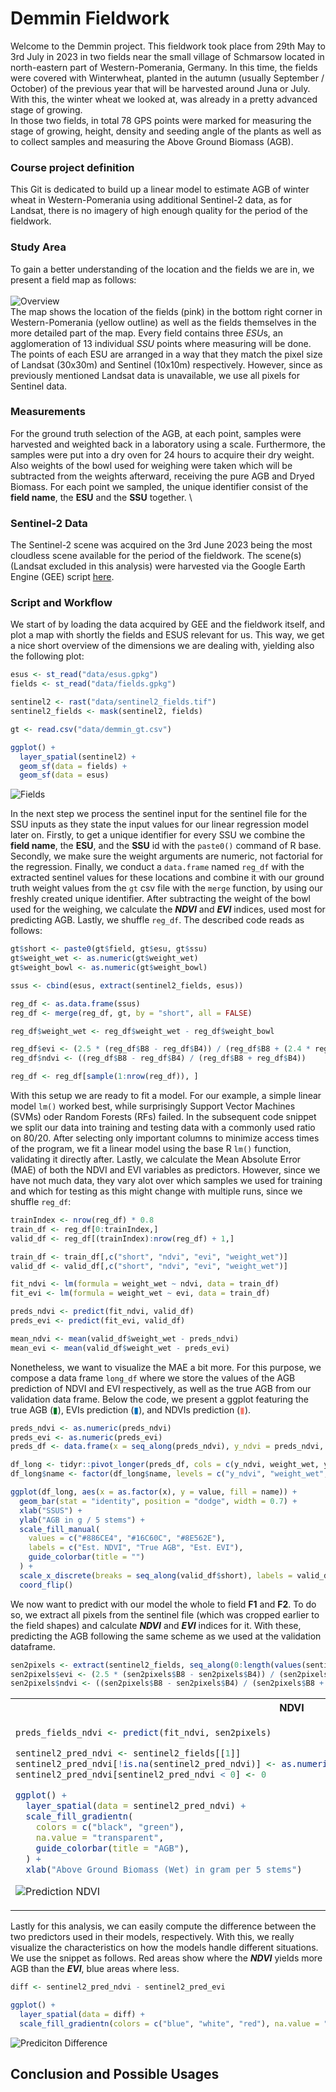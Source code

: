 # Demmin Fieldwork

Welcome to the Demmin project. This fieldwork took place from 29th May to 3rd July in 2023 in two fields near the small 
village of Schmarsow located in north-eastern part of Western-Pomerania, Germany.  In this time, the fields were covered
with Winterwheat, planted in the autumn (usually September / October) of the previous year that will be harvested around
Juna or July. With this, the winter wheat we looked at, was already in a pretty advanced stage of growing. \
In those two fields, in total 78 GPS points were marked for measuring the stage of growing, height, density and seeding
angle of the plants as well as to collect samples and measuring the Above Ground Biomass (AGB).

### Course project definition
This Git is dedicated to build up a linear model to estimate AGB of winter wheat in Western-Pomerania using additional
Sentinel-2 data, as for Landsat, there is no imagery of high enough quality for the period of the fieldwork.

### Study Area
To gain a better understanding of the location and the fields we are in, we present a field map as follows:\
\
![Overview](qgis/overview.png)
\
The map shows the location of the fields (pink) in the bottom right corner in Western-Pomerania (yellow outline) as well
as the fields themselves in the more detailed part of the map. Every field contains three *ESU*s, an agglomeration of 13
individual *SSU* points where measuring will be done. The points of each ESU are arranged in a way that they match the
pixel size of Landsat (30x30m) and Sentinel (10x10m) respectively. However, since as previously mentioned Landsat data
is unavailable, we use all pixels for Sentinel data.

### Measurements
For the ground truth selection of the AGB, at each point, samples were harvested and weighted back in a laboratory using a
scale. Furthermore, the samples were put into a dry oven for 24 hours to acquire their dry weight. Also weights of the 
bowl used for weighing were taken which will be subtracted from the weights afterward, receiving the pure AGB and Dryed
Biomass. For each point we sampled, the unique identifier consist of the **field name**, the **ESU** and the **SSU**
together.
\
### Sentinel-2 Data
The Sentinel-2 scene was acquired on the 3rd June 2023 being the most cloudless scene available for the period of the
fieldwork. The scene(s) (Landsat excluded in this analysis) were harvested via the Google Earth Engine (GEE) script
[here](https://code.earthengine.google.com/ea8954cb78b05868eca1926ac2fd3bdc?noload=true).

### Script and Workflow
We start of by loading the data acquired by GEE and the fieldwork itself, and plot a map with shortly the fields and
ESUS relevant for us. This way, we get a nice short overview of the dimensions we are dealing with, yielding also the
following plot:

```r
esus <- st_read("data/esus.gpkg")
fields <- st_read("data/fields.gpkg")

sentinel2 <- rast("data/sentinel2_fields.tif")
sentinel2_fields <- mask(sentinel2, fields)

gt <- read.csv("data/demmin_gt.csv")

ggplot() +
  layer_spatial(sentinel2) +
  geom_sf(data = fields) +
  geom_sf(data = esus)
```
![Fields](qgis/fields.png)

In the next step we process the sentinel input for the sentinel file for the SSU inputs as they state the input values
for our linear regression model later on. Firstly, to get a unique identifier for every SSU we combine the 
**field name**, the **ESU**, and the **SSU** id with the `paste0()` command of R base. Secondly, we make sure the
weight arguments are numeric, not factorial for the regression. Finally, we conduct a `data.frame` named `reg_df` with 
the extracted sentinel values for these locations and combine it with our ground truth weight values from the `gt` csv
file with the `merge` function, by using our freshly created unique identifier. After subtracting the weight of the bowl
used for the weighing, we calculate the ***NDVI*** and ***EVI*** indices, used most for predicting AGB. Lastly, we
shuffle `reg_df`. The described code reads as follows:

```r
gt$short <- paste0(gt$field, gt$esu, gt$ssu)
gt$weight_wet <- as.numeric(gt$weight_wet)
gt$weight_bowl <- as.numeric(gt$weight_bowl)

ssus <- cbind(esus, extract(sentinel2_fields, esus))

reg_df <- as.data.frame(ssus)
reg_df <- merge(reg_df, gt, by = "short", all = FALSE)

reg_df$weight_wet <- reg_df$weight_wet - reg_df$weight_bowl

reg_df$evi <- (2.5 * (reg_df$B8 - reg_df$B4)) / (reg_df$B8 + (2.4 * reg_df$B4) + 10000)
reg_df$ndvi <- ((reg_df$B8 - reg_df$B4) / (reg_df$B8 + reg_df$B4))

reg_df <- reg_df[sample(1:nrow(reg_df)), ]
```

With this setup we are ready to fit a model. For our example, a simple linear model `lm()` worked best, while 
surprisingly Support Vector Machines (SVMs) oder Random Forests (RFs) failed. In the subsequent code snippet we split
our data into training and testing data with a commonly used ratio on 80/20. After selecting only important columns to
minimize access times of the program, we fit a linear model using the base R `lm()` function, validating it directly
after. Lastly, we calculate the Mean Absolute Error (MAE) of both the NDVI and EVI variables as predictors. However,
since we have not much data, they vary alot over which samples we used for training and which for testing as this might
change with multiple runs, since we shuffle `reg_df`:

```r
trainIndex <- nrow(reg_df) * 0.8
train_df <- reg_df[0:trainIndex,]
valid_df <- reg_df[(trainIndex):nrow(reg_df) + 1,]

train_df <- train_df[,c("short", "ndvi", "evi", "weight_wet")]
valid_df <- valid_df[,c("short", "ndvi", "evi", "weight_wet")]

fit_ndvi <- lm(formula = weight_wet ~ ndvi, data = train_df)
fit_evi <- lm(formula = weight_wet ~ evi, data = train_df)

preds_ndvi <- predict(fit_ndvi, valid_df)
preds_evi <- predict(fit_evi, valid_df)

mean_ndvi <- mean(valid_df$weight_wet - preds_ndvi)
mean_evi <- mean(valid_df$weight_wet - preds_evi)
```

Nonetheless, we want to visualize the MAE a bit more. For this purpose, we compose a data frame `long_df` where we store
the values of the AGB prediction of NDVI and EVI respectively, as well as the true AGB from our validation data frame.
Below the code, we present a ggplot featuring the true AGB (<span style="color:#017825">▮</span>), EVIs prediction 
(<span style="color:#0073C2">▮</span>), and NDVIs prediction (<span style="color:salmon">▮</span>).

```r
preds_ndvi <- as.numeric(preds_ndvi)
preds_evi <- as.numeric(preds_evi)
preds_df <- data.frame(x = seq_along(preds_ndvi), y_ndvi = preds_ndvi, weight_wet = valid_df$weight_wet, y_evi = preds_evi)

df_long <- tidyr::pivot_longer(preds_df, cols = c(y_ndvi, weight_wet, y_evi))
df_long$name <- factor(df_long$name, levels = c("y_ndvi", "weight_wet", "y_evi"))

ggplot(df_long, aes(x = as.factor(x), y = value, fill = name)) +
  geom_bar(stat = "identity", position = "dodge", width = 0.7) +
  xlab("SSUS") +
  ylab("AGB in g / 5 stems") +
  scale_fill_manual(
    values = c("#886CE4", "#16C60C", "#8E562E"),
    labels = c("Est. NDVI", "True AGB", "Est. EVI"),
    guide_colorbar(title = "")
  ) +
  scale_x_discrete(breaks = seq_along(valid_df$short), labels = valid_df$short) +
  coord_flip()
```

We now want to predict with our model the whole to field **F1** and **F2**. To do so, we extract all pixels from the
sentinel file (which was cropped earlier to the field shapes) and calculate ***NDVI*** and ***EVI*** indices for it.
With these, predicting the AGB following the same scheme as we used at the validation dataframe.

```r
sen2pixels <- extract(sentinel2_fields, seq_along(0:length(values(sentinel2_fields))))
sen2pixels$evi <- (2.5 * (sen2pixels$B8 - sen2pixels$B4)) / (sen2pixels$B8 + (2.4 * sen2pixels$B4) + 10000)
sen2pixels$ndvi <- ((sen2pixels$B8 - sen2pixels$B4) / (sen2pixels$B8 + sen2pixels$B4))
```

<table>
<tr>
<th>NDVI</th>
<th>EVI</th>
</tr>
<tr>
<td>

```r
preds_fields_ndvi <- predict(fit_ndvi, sen2pixels)

sentinel2_pred_ndvi <- sentinel2_fields[[1]]
sentinel2_pred_ndvi[!is.na(sentinel2_pred_ndvi)] <- as.numeric(preds_fields_ndvi)[!is.na(preds_fields_ndvi)]
sentinel2_pred_ndvi[sentinel2_pred_ndvi < 0] <- 0

ggplot() +
  layer_spatial(data = sentinel2_pred_ndvi) +
  scale_fill_gradientn(
    colors = c("black", "green"),
    na.value = "transparent",
    guide_colorbar(title = "AGB"),
  ) +
  xlab("Above Ground Biomass (Wet) in gram per 5 stems")
```

![Prediction NDVI](qgis/preds_ndvi.png)

</td>
<td>

```r
preds_fields_evi <- predict(fit_evi, sen2pixels)

sentinel2_pred_evi <- sentinel2_fields[[1]]
sentinel2_pred_evi[!is.na(sentinel2_pred_evi)] <- as.numeric(preds_fields_evi)[!is.na(preds_fields_evi)]
sentinel2_pred_evi[sentinel2_pred_evi < 0] <- 0

ggplot() +
  layer_spatial(data = sentinel2_pred_evi) +
  scale_fill_gradientn(
    colors = c("black", "green"),
    na.value = "transparent",
    guide_colorbar(title = "AGB"),
  ) +
  xlab("Above Ground Biomass (Wet) in gram per 5 stems")
```

![Prediction EVI](qgis/preds_evi.png)

</td>
</tr>
</table>

Lastly for this analysis, we can easily compute the difference between the two predictors used in their models, 
respectively. With this, we really visualize the characteristics on how the models handle different situations. We use
the snippet as follows. Red areas show where the ***NDVI*** yields more AGB than the ***EVI***, blue areas where less.

```r
diff <- sentinel2_pred_ndvi - sentinel2_pred_evi

ggplot() +
  layer_spatial(data = diff) +
  scale_fill_gradientn(colors = c("blue", "white", "red"), na.value = "transparent")
```

![Prediciton Difference](qgis/preds_diff.png)


## Conclusion and Possible Usages


